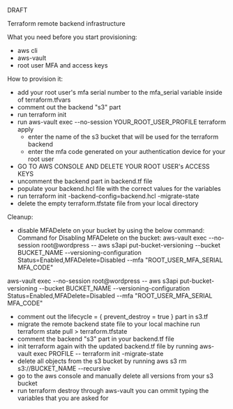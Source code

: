 DRAFT

Terraform remote backend infrastructure

What you need before you start provisioning:
 - aws cli
 - aws-vault
 - root user MFA and access keys

How to provision it:
- add your root user's mfa serial number to the mfa_serial variable inside of terraform.tfvars
- comment out the backend "s3" part
- run terraform init
- run aws-vault exec --no-session YOUR_ROOT_USER_PROFILE terraform apply
    - enter the name of the s3 bucket that will be used for the terraform backend
    - enter the mfa code generated on your authentication device for your root user
- GO TO AWS CONSOLE AND DELETE YOUR ROOT USER's ACCESS KEYS
- uncomment the backend part in backend.tf file
- populate your backend.hcl file with the correct values for the variables
- run terraform init -backend-config=backend.hcl -migrate-state
- delete the empty terraform.tfstate file from your local directory

Cleanup:
- disable MFADelete on your bucket by using the below command:
Command for Disabling MFADelete on the bucket:
aws-vault exec --no-session root@wordpress -- aws s3api put-bucket-versioning --bucket BUCKET_NAME  --versioning-configuration Status=Enabled,MFADelete=Disabled --mfa "ROOT_USER_MFA_SERIAL MFA_CODE"

aws-vault exec --no-session root@wordpress -- aws s3api put-bucket-versioning --bucket BUCKET_NAME  --versioning-configuration Status=Enabled,MFADelete=Disabled --mfa "ROOT_USER_MFA_SERIAL MFA_CODE"

- comment out the lifecycle = { prevent_destroy = true } part in s3.tf
- migrate the remote backend state file to your local machine run terraform state pull > terraform.tfstate
- comment the backend "s3" part in your backend.tf file
- init terraform again with the updated backend.tf file by running aws-vault exec PROFILE -- terraform init -migrate-state
- delete all objects from the s3 bucket by running aws s3 rm s3://BUCKET_NAME --recursive
- go to the aws console and manually delete all versions from your s3 bucket
- run terraform destroy through aws-vault you can ommit typing the variables that you are asked for
